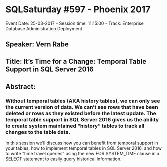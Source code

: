 # SQLSaturday #597 - Phoenix 2017
Event Date: 25-03-2017 - Session time: 11:15:00 - Track: Enterprise Database Administration  Deployment
## Speaker: Vern Rabe
## Title: It’s Time for a Change: Temporal Table Support in SQL Server 2016
## Abstract:
### Without temporal tables (AKA history tables), we can only see the current version of data. We can’t see rows that have been deleted or rows as they existed before the latest update. The temporal table support in SQL Server 2016 gives us the ability to create system maintained “history” tables to track all changes to the table data.

In this session we’ll discuss how you can benefit from temporal support in your tables, how to implement temporal tables in SQL Server 2016, and how to write “time travel queries” using the new FOR SYSTEM_TIME clause in a SELECT statement to easily query historical information.
